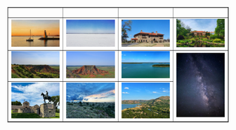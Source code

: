 <table align=center border="1">

<tr>

<td width="250"> <img src="../pics/ok_005.jpg" width="240" border=0 alt=""></img> </td>
<td width="250"> <img src="../pics/ok_006.jpg" width="240" border=0 alt=""></img> </td>
<td width="250"> <img src="../pics/ok_007.jpg" width="240" border=0 alt=""></img> </td>
<td width="250"> <img src="../pics/ok_008.jpg" width="240" border=0 alt=""></img> </td>

</tr>

<tr>

<td width="250"> <img src="../pics/ok_001.jpg" width="240" border=0 alt=""></img> </td>
<td width="250"> <img src="../pics/ok_002.jpg" width="240" border=0 alt=""></img> </td>
<td width="250"> <img src="../pics/ok_003.jpg" width="240" border=0 alt=""></img> </td>
<td width="250"> <img src="../pics/ok_004.jpg" width="240" border=0 alt=""></img> </td>

</tr>

<tr>

<td width="250"> <img src="../pics/ok_013.jpg" width="240" border=0 alt=""></img> </td>
<td width="250"> <img src="../pics/ok_014.jpg" width="240" border=0 alt=""></img> </td>
<td width="250"> <img src="../pics/ok_015.jpg" width="240" border=0 alt=""></img> </td>
<td width="250" rowspan="0"> <img src="../pics/ok_016.jpg" width="240" border=0 alt=""></img> </td>

</tr>

<tr>

<td width="250"> <img src="../pics/ok_401.jpg" width="240" border=0 alt=""></img> </td>
<td width="250"> <img src="../pics/ok_402.JPG" width="240" border=0 alt=""></img> </td>
<td width="250"> <img src="../pics/ok_403.JPG" width="240" border=0 alt=""></img> </td>

</tr>

</table>